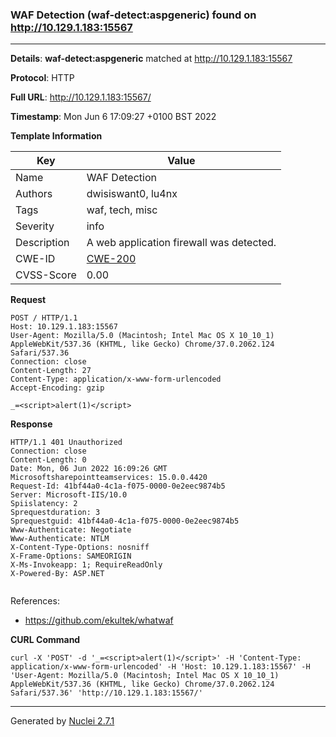 ### WAF Detection (waf-detect:aspgeneric) found on http://10.129.1.183:15567
---
**Details**: **waf-detect:aspgeneric**  matched at http://10.129.1.183:15567

**Protocol**: HTTP

**Full URL**: http://10.129.1.183:15567/

**Timestamp**: Mon Jun 6 17:09:27 +0100 BST 2022

**Template Information**

| Key | Value |
|---|---|
| Name | WAF Detection |
| Authors | dwisiswant0, lu4nx |
| Tags | waf, tech, misc |
| Severity | info |
| Description | A web application firewall was detected. |
| CWE-ID | [CWE-200](https://cwe.mitre.org/data/definitions/200.html) |
| CVSS-Score | 0.00 |

**Request**
```http
POST / HTTP/1.1
Host: 10.129.1.183:15567
User-Agent: Mozilla/5.0 (Macintosh; Intel Mac OS X 10_10_1) AppleWebKit/537.36 (KHTML, like Gecko) Chrome/37.0.2062.124 Safari/537.36
Connection: close
Content-Length: 27
Content-Type: application/x-www-form-urlencoded
Accept-Encoding: gzip

_=<script>alert(1)</script>
```

**Response**
```http
HTTP/1.1 401 Unauthorized
Connection: close
Content-Length: 0
Date: Mon, 06 Jun 2022 16:09:26 GMT
Microsoftsharepointteamservices: 15.0.0.4420
Request-Id: 41bf44a0-4c1a-f075-0000-0e2eec9874b5
Server: Microsoft-IIS/10.0
Spiislatency: 2
Sprequestduration: 3
Sprequestguid: 41bf44a0-4c1a-f075-0000-0e2eec9874b5
Www-Authenticate: Negotiate
Www-Authenticate: NTLM
X-Content-Type-Options: nosniff
X-Frame-Options: SAMEORIGIN
X-Ms-Invokeapp: 1; RequireReadOnly
X-Powered-By: ASP.NET


```

References: 
- https://github.com/ekultek/whatwaf

**CURL Command**
```
curl -X 'POST' -d '_=<script>alert(1)</script>' -H 'Content-Type: application/x-www-form-urlencoded' -H 'Host: 10.129.1.183:15567' -H 'User-Agent: Mozilla/5.0 (Macintosh; Intel Mac OS X 10_10_1) AppleWebKit/537.36 (KHTML, like Gecko) Chrome/37.0.2062.124 Safari/537.36' 'http://10.129.1.183:15567/'
```
---
Generated by [Nuclei 2.7.1](https://github.com/projectdiscovery/nuclei)
